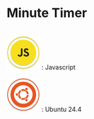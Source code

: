 # Minute Timer<br/>
<br/>
<img width="75px" src="https://github.com/Pedro-Murilo/icons-for-readme/blob/main/.github/js-icon.svg" alt="Javascript Icon" /> : Javascript<br/>
<br/>
<img width="75px" src="https://github.com/Pedro-Murilo/icons-for-readme/blob/main/.github/ubuntu-icon.svg" alt="Ubuntu Icon" /> : Ubuntu 24.4<br/>
